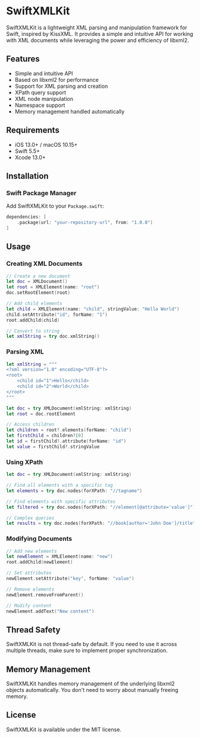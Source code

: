 # SwiftXMLKit

SwiftXMLKit is a lightweight XML parsing and manipulation framework for Swift, inspired by KissXML. It provides a simple and intuitive API for working with XML documents while leveraging the power and efficiency of libxml2.

## Features

- Simple and intuitive API
- Based on libxml2 for performance
- Support for XML parsing and creation
- XPath query support
- XML node manipulation
- Namespace support
- Memory management handled automatically

## Requirements

- iOS 13.0+ / macOS 10.15+
- Swift 5.5+
- Xcode 13.0+

## Installation

### Swift Package Manager

Add SwiftXMLKit to your `Package.swift`:

```swift
dependencies: [
    .package(url: "your-repository-url", from: "1.0.0")
]
```

## Usage

### Creating XML Documents

```swift
// Create a new document
let doc = XMLDocument()
let root = XMLElement(name: "root")
doc.setRootElement(root)

// Add child elements
let child = XMLElement(name: "child", stringValue: "Hello World")
child.setAttribute("id", forName: "1")
root.addChild(child)

// Convert to string
let xmlString = try doc.xmlString()
```

### Parsing XML

```swift
let xmlString = """
<?xml version="1.0" encoding="UTF-8"?>
<root>
    <child id="1">Hello</child>
    <child id="2">World</child>
</root>
"""

let doc = try XMLDocument(xmlString: xmlString)
let root = doc.rootElement

// Access children
let children = root?.elements(forName: "child")
let firstChild = children?[0]
let id = firstChild?.attribute(forName: "id")
let value = firstChild?.stringValue
```

### Using XPath

```swift
let doc = try XMLDocument(xmlString: xmlString)

// Find all elements with a specific tag
let elements = try doc.nodes(forXPath: "//tagname")

// Find elements with specific attributes
let filtered = try doc.nodes(forXPath: "//element[@attribute='value']")

// Complex queries
let results = try doc.nodes(forXPath: "//book[author='John Doe']/title")
```

### Modifying Documents

```swift
// Add new elements
let newElement = XMLElement(name: "new")
root.addChild(newElement)

// Set attributes
newElement.setAttribute("key", forName: "value")

// Remove elements
newElement.removeFromParent()

// Modify content
newElement.addText("New content")
```

## Thread Safety

SwiftXMLKit is not thread-safe by default. If you need to use it across multiple threads, make sure to implement proper synchronization.

## Memory Management

SwiftXMLKit handles memory management of the underlying libxml2 objects automatically. You don't need to worry about manually freeing memory.

## License

SwiftXMLKit is available under the MIT license. 